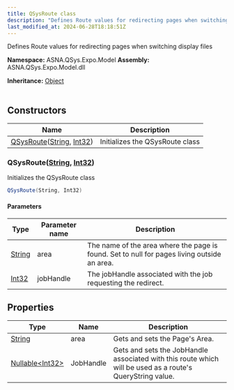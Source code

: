 ```yaml
---
title: QSysRoute class
description: "Defines Route values for redirecting pages when switching display files "
last_modified_at: 2024-06-28T18:18:51Z
---
```


Defines Route values for redirecting pages when switching display files

**Namespace:** ASNA.QSys.Expo.Model
**Assembly:** ASNA.QSys.Expo.Model.dll

**Inheritance:** [Object](https://docs.microsoft.com/en-us/dotnet/api/system.object)
<br>
<br>

## Constructors

| Name | Description |
| --- | --- |
| [QSysRoute](#qsysroutestring-int32)([String](https://docs.microsoft.com/en-us/dotnet/api/system.string), [Int32](https://docs.microsoft.com/en-us/dotnet/api/system.int32)) | Initializes the QSysRoute class

### QSysRoute([String](https://docs.microsoft.com/en-us/dotnet/api/system.string), [Int32](https://docs.microsoft.com/en-us/dotnet/api/system.int32))

Initializes the QSysRoute class

```cs
QSysRoute(String, Int32)
```

#### Parameters

| Type | Parameter name | Description
| --- | --- | ---
| [String](https://docs.microsoft.com/en-us/dotnet/api/system.string) | area | The name of the area where the page is found. Set to null for pages living outside an area.
| [Int32](https://docs.microsoft.com/en-us/dotnet/api/system.int32) | jobHandle | The jobHandle associated with the job requesting the redirect.

## Properties

| Type | Name | Description
| --- | --- | --- 
| [String](https://learn.microsoft.com/en-us/dotnet/api/system.string?view=net-8.0) | area | Gets and sets the Page's Area. |
| [Nullable\<Int32\>](https://learn.microsoft.com/en-us/dotnet/csharp/language-reference/builtin-types/nullable-value-types) | JobHandle | Gets and sets the JobHandle associated with this route which will be used as a route's QueryString value. |
